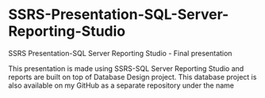 # SSRS-Presentation-SQL-Server-Reporting-Studio
SSRS Presentation-SQL Server Reporting Studio - Final presentation

This presentation is made using SSRS-SQL Server Reporting Studio and reports are built on top of Database Design project. This database project is also available on my GitHub as a separate repository under the name 

